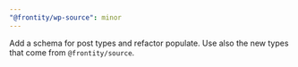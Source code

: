 ```yaml
---
"@frontity/wp-source": minor
---
```


Add a schema for post types and refactor populate. Use also the new types that come from `@frontity/source`.
